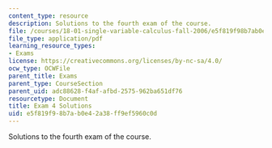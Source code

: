 ```yaml
---
content_type: resource
description: Solutions to the fourth exam of the course.
file: /courses/18-01-single-variable-calculus-fall-2006/e5f819f98b7ab0e42a38ff9ef5960c0d_exam4sol.pdf
file_type: application/pdf
learning_resource_types:
- Exams
license: https://creativecommons.org/licenses/by-nc-sa/4.0/
ocw_type: OCWFile
parent_title: Exams
parent_type: CourseSection
parent_uid: adc88628-f4af-afbd-2575-962ba651df76
resourcetype: Document
title: Exam 4 Solutions
uid: e5f819f9-8b7a-b0e4-2a38-ff9ef5960c0d
---
```

Solutions to the fourth exam of the course.